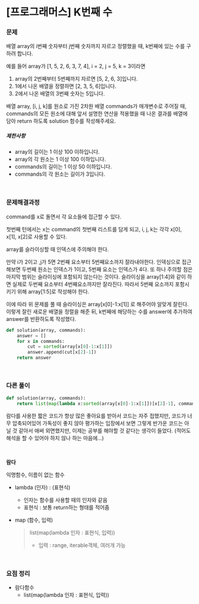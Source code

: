 # [프로그래머스] K번째 수

### 문제

배열 array의 i번째 숫자부터 j번째 숫자까지 자르고 정렬했을 때, k번째에 있는 수를 구하려 합니다.

예를 들어 array가 [1, 5, 2, 6, 3, 7, 4], i = 2, j = 5, k = 3이라면

1. array의 2번째부터 5번째까지 자르면 [5, 2, 6, 3]입니다.
2. 1에서 나온 배열을 정렬하면 [2, 3, 5, 6]입니다.
3. 2에서 나온 배열의 3번째 숫자는 5입니다.

배열 array, [i, j, k]를 원소로 가진 2차원 배열 commands가 매개변수로 주어질 때, commands의 모든 원소에 대해 앞서 설명한 연산을 적용했을 때 나온 결과를 배열에 담아 return 하도록 solution 함수를 작성해주세요.

##### 제한사항

- array의 길이는 1 이상 100 이하입니다.
- array의 각 원소는 1 이상 100 이하입니다.
- commands의 길이는 1 이상 50 이하입니다.
- commands의 각 원소는 길이가 3입니다.

</br>

### 문제해결과정

command를 x로 돌면서 각 요소들에 접근할 수 있다.

첫번째 턴에서는 x는 command의 첫번째 리스트를 담게 되고, i, j, k는 각각 x[0], x[1], x[2]로 사용할 수 있다.

array를 슬라이싱할 때 인덱스에 주의해야 한다. 

만약 i가 2이고 ,j가 5면 2번째 요소부터 5번째요소까지 잘라내야한다. 인덱싱으로 접근해보면 두번째 원소는 인덱스가 1이고, 5번째 요소는 인덱스가 4다. 또 하나 주의할 점은 마지막 범위는 슬라이싱에 포함되지 않는다는 것이다. 슬라이싱을 array[1:4]와 같이 하면 실제로 두번째 요소부터 4번째요소까지만 잘라진다. 따라서 5번째 요소까지 포함시키기 위해 array[1:5]로 작성해야 한다.

이에 따라 위 문제를 풀 때 슬라이싱은 array[x[0]-1:x[1]] 로 해주어야 알맞게 잘린다. 이렇게 잘린 새로운 배열을 정렬을 해준 뒤, k번째에 해당하는 수를 answer에 추가하여 answer를 반환하도록 작성했다.

```python
def solution(array, commands):
    answer = []
    for x in commands:
        cut = sorted(array[x[0]-1:x[1]])
        answer.append(cut[x[2]-1])
    return answer
```

</br>

### 다른 풀이

```python
def solution(array, commands):
    return list(map(lambda x:sorted(array[x[0]-1:x[1]])[x[2]-1], commands))
```

람다를 사용한 짧은 코드가 항상 많은 좋아요를 받아서 코드는 자주 접했지만, 코드가 너무 압축되어있어 가독성이 좋지 않아 평가하는 입장에서 보면 그렇게 반가운 코드는 아닐 것 같아서 애써 외면했지만, 이제는 공부를 해야할 것 같다는 생각이 들었다. (적어도 해석을 할 수 있어야 하지 않나 하는 마음에...)

</br>

**람다**

익명함수, 이름이 없는 함수

* lambda (인자) : (표현식) 

  * 인자는 함수를 사용할 때의 인자와 같음
  * 표현식 : 보통 return하는 형태를 적어줌

* map (함수, 입력) 

  > list(map(lambda 인자 : 표현식,  입력)) 
  >
  > * 입력 : range, iterable객체, 여러개 가능

</br>

### 요점 정리

* 람다함수
  * list(map(lambda 인자 : 표현식, 입력))

